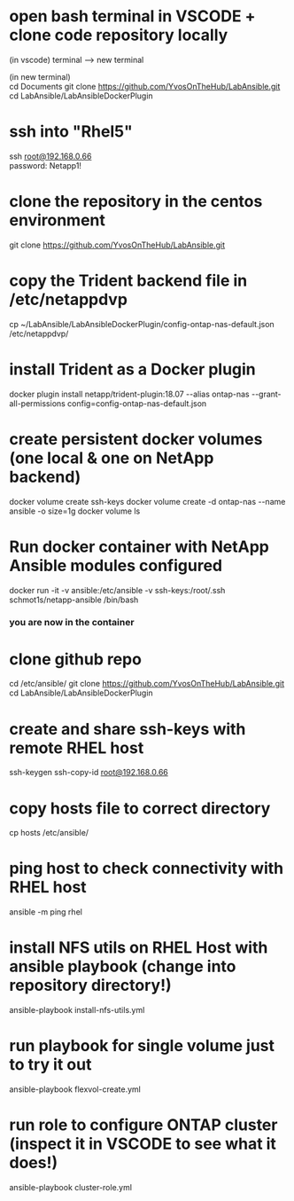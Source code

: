 
# open bash terminal in VSCODE + clone code repository locally
(in vscode) 
terminal --> new terminal 

(in new terminal)  
cd Documents
git clone https://github.com/YvosOnTheHub/LabAnsible.git
cd LabAnsible/LabAnsibleDockerPlugin

# ssh into "Rhel5"
ssh root@192.168.0.66   
password: Netapp1!

# clone the repository in the centos environment
git clone https://github.com/YvosOnTheHub/LabAnsible.git

# copy the Trident backend file in /etc/netappdvp
cp ~/LabAnsible/LabAnsibleDockerPlugin/config-ontap-nas-default.json /etc/netappdvp/

# install Trident as a Docker plugin
docker plugin install netapp/trident-plugin:18.07 --alias ontap-nas --grant-all-permissions config=config-ontap-nas-default.json

# create persistent docker volumes (one local & one on NetApp backend)
docker volume create ssh-keys
docker volume create -d ontap-nas --name ansible -o size=1g
docker volume ls

# Run docker container with NetApp Ansible modules configured
docker run -it -v ansible:/etc/ansible -v ssh-keys:/root/.ssh schmot1s/netapp-ansible /bin/bash

### you are now in the container

# clone github repo
cd /etc/ansible/
git clone https://github.com/YvosOnTheHub/LabAnsible.git
cd LabAnsible/LabAnsibleDockerPlugin

# create and share ssh-keys with remote RHEL host
ssh-keygen 
ssh-copy-id root@192.168.0.66

# copy hosts file to correct directory
cp hosts /etc/ansible/

# ping host to check connectivity with RHEL host 
ansible -m ping rhel

# install NFS utils on RHEL Host with ansible playbook  (change into repository directory!)
ansible-playbook install-nfs-utils.yml

# run playbook for single volume just to try it out
ansible-playbook flexvol-create.yml

# run role to configure ONTAP cluster (inspect it in VSCODE to see what it does!)
ansible-playbook cluster-role.yml 


